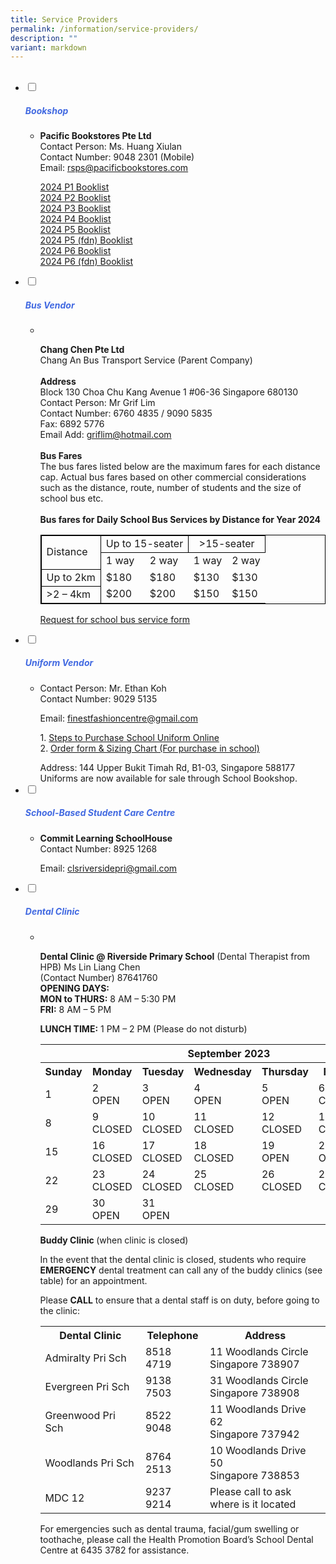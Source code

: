 ```yaml
---
title: Service Providers
permalink: /information/service-providers/
description: ""
variant: markdown
---
```

<ul class="jekyllcodex_accordion">
&nbsp;&nbsp;<li>
<input type="checkbox" id="accordion1">
		<label for="accordion1"><h5 style="color:RoyalBlue">Bookshop</h5></label>
<div>
<ul>
	<li><b>Pacific Bookstores Pte Ltd</b><br>
Contact Person: Ms. Huang Xiulan<br>  
Contact Number: 9048 2301 (Mobile)<br>  
		Email: <a href="mailto:rsps@pacificbookstores.com">rsps@pacificbookstores.com</a><br>
<p>
<a href="/files/2024-p1-booklist.pdf" target="blank">2024 P1 Booklist</a><br>
<a href="/files/2024_booklist/2024_p2_booklist.pdf" target="blank">2024 P2 Booklist</a><br>
<a href="/files/2024_booklist/2024_p3_booklist.pdf" target="blank">2024 P3 Booklist</a><br>
<a href="/files/2024_booklist/2024_p4_booklist.pdf" target="blank">2024 P4 Booklist</a><br>
<a href="/files/2024_booklist/2024_p5_booklist.pdf" target="blank">2024 P5 Booklist</a><br>
<a href="/files/2024_booklist/2024_p5fdn_booklist.pdf" target="blank">2024 P5 (fdn) Booklist</a><br>
<a href="/files/2024_booklist/2024_p6_booklist.pdf" target="blank">2024 P6 Booklist</a><br>
<a href="/files/2024_booklist/2024_p6fdn_booklist.pdf" target="blank">2024 P6 (fdn) Booklist</a><br>
</p></li></ul>
</div>
</li>
<li>
				<input type="checkbox" id="accordion2">
				<label for="accordion2"><h5 style="color:RoyalBlue">Bus Vendor</h5></label>
	<div>
		<ul>
			<li>&nbsp;
<p><strong>Chang Chen Pte Ltd</strong>
<br>Chang An Bus Transport Service (Parent Company)
<br><br><strong>Address</strong>
<br>Block 130 Choa Chu Kang Avenue 1 #06-36 Singapore 680130
<br>Contact Person: Mr Grif Lim
<br>Contact Number: 6760 4835 / 9090 5835
<br>Fax: 6892 5776
<br>Email Add: <a href="mailto:griflim@hotmail.com">griflim@hotmail.com</a>
<br><br><strong>Bus Fares</strong>
<br>The bus fares listed below are the maximum fares for each distance cap. Actual bus fares based on other commercial considerations such as the distance, route, number of students and the size of school bus etc.
	<br><br><strong>Bus fares for Daily School Bus Services by Distance for Year 2024</strong>
<table style="border:1px solid black">
  <tbody><tr>
    <td style="border:1px solid black" rowspan="2">Distance</td>
    <td style="border:1px solid black;text-align:center" colspan="2">Up to 15-seater</td>
    <td style="border:1px solid black;text-align:center" colspan="2">&gt;15-seater</td>
  </tr>		
	<tr>
		<td>1 way</td>
		<td>2 way</td>
		<td>1 way</td>
		<td>2 way</td>
	</tr>
	<tr>
		<td style="border:1px solid black">Up to 2km</td>
		<td>$180</td>
		<td>$180</td>
		<td>$130</td>
		<td>$130</td>
	</tr>
	<tr>
		<td style="border:1px solid black">&gt;2 – 4km</td>
		<td>$200</td>
		<td>$200</td>
		<td>$150</td>
		<td>$150</td>
	</tr>		
</tbody></table>		
</p>
<p><a href="/files/request-for-school-bus-services-for-2024-cohort.pdf" target="blank">Request for school bus service form</a></p></li>
			</ul>
		</div>
	</li>
		
<li>
				<input type="checkbox" id="accordion3">
				<label for="accordion3"><h5 style="color:RoyalBlue">Uniform Vendor</h5></label>
	<div>
		<ul>
			<li>Contact Person: Mr. Ethan Koh<br>  
Contact Number: 9029 5135<br>  
<p>Email: <a href="mailto:finestfashioncentre@gmail.com">finestfashioncentre@gmail.com</a></p>
<p>1. <a href="/files/steps on ordering uniform online.pdf" target="blank">Steps to Purchase School Uniform Online</a>
	<br>2. <a href="/files/finest_uniform_order_form_and_sizing_chart.pdf" target="blank">Order form &amp; Sizing Chart (For purchase in school)</a></p>
Address: 144 Upper Bukit Timah Rd, B1-03, Singapore 588177<br>
Uniforms are now available for sale through School Bookshop.&nbsp;</li>
			</ul>
		</div>
	</li>
	
<li>
			<input type="checkbox" id="accordion4">
				<label for="accordion4"><h5 style="color:RoyalBlue">School-Based Student Care Centre</h5></label>
	<div>
		<ul>
			<li>
<b>Commit Learning SchoolHouse</b>  
<br>  Contact Number: 8925 1268<br> 

<p>Email:&nbsp;<a href="mailto:clsriversidepri@gmail.com">clsriversidepri@gmail.com</a></p>
<p></p>
</li>
			</ul>
		</div>
	</li>
	
<li>
				<input type="checkbox" id="accordion5">
				<label for="accordion5"><h5 style="color:RoyalBlue">Dental Clinic</h5></label>
	<div>
		<ul>
			<li>&nbsp;
				<p><b>Dental Clinic @ Riverside Primary School</b>  
(Dental Therapist from HPB)&nbsp;Ms Lin Liang Chen<br>
(Contact Number) 87641760<br>
<b>OPENING DAYS:</b><br>	
<b>MON to THURS:</b>&nbsp;8 AM – 5:30 PM<br>
<b>FRI:</b>&nbsp;8 AM – 5 PM <br>
					
<b>LUNCH TIME:</b>&nbsp;1 PM – 2 PM (Please do not disturb)<br>
<table>
  <tbody><tr>
			<th style="text-align:center" colspan="7">September 2023</th></tr>
		<tr border="1'">
    <th border="1'">Sunday</th>
    <th>Monday</th>
    <th>Tuesday</th>
    <th>Wednesday</th>
    <th>Thursday</th>
    <th>Friday</th>
    <th>Saturday</th>
  </tr>
  <tr>
    <td>1<br></td>
    <td>2<br>OPEN</td>
    <td>3<br>OPEN</td>
    <td>4<br>OPEN</td>
    <td>5<br>OPEN</td>
    <td>6<br>CLOSED</td>
    <td>7</td>
  </tr>

  <tr>
    <td>8</td>
    <td>9<br>CLOSED</td>
    <td>10<br>CLOSED</td>
    <td>11<br>CLOSED</td>
    <td>12<br>CLOSED</td>
    <td>13<br>CLOSED</td>
    <td>14</td>
  </tr>
  <tr>
    <td>15</td>    
		<td>16<br>CLOSED</td>
    <td>17<br>CLOSED</td>
    <td>18<br>CLOSED</td>
    <td>19<br>OPEN</td>
    <td>20<br>OPEN</td>
    <td>21</td>		
  </tr>
  <tr>
    <td>22</td>
    <td>23<br>CLOSED</td>
    <td>24<br>CLOSED</td>
    <td>25<br>CLOSED</td>
    <td>26<br>CLOSED</td>
    <td>27<br>CLOSED</td>
    <td>28</td>
  </tr>
  <tr>
    <td>29</td>
    <td>30<br>OPEN</td>
		<td>31<br>OPEN</td>
		<td><br></td>
		<td><br></td>
		<td><br></td>
		<td><br></td>
  </tr>		
</tbody></table>
<b>Buddy Clinic </b>(when clinic is closed)<br>

In the event that the dental clinic is closed, students who require <b>EMERGENCY</b> dental treatment can call any of the buddy clinics (see table) for an appointment.

Please <b>CALL</b> to ensure that a dental staff is on duty, before going to the clinic:</p>
				  

<table>
  <tbody><tr>
    <th>Dental Clinic</th>
    <th>Telephone</th>
    <th>Address</th>
  </tr>
  <tr>
    <td>Admiralty Pri Sch</td>
    <td>8518 4719</td>
    <td>11 Woodlands Circle <br>Singapore 738907</td>
  </tr>
  <tr>
    <td>Evergreen Pri Sch</td>	
   <td>9138 7503</td>	
   <td>31 Woodlands Circle <br>Singapore 738908</td>
  </tr>
  
  <tr>
    <td>Greenwood Pri Sch</td>	
   <td>8522 9048</td>	
   <td>11 Woodlands Drive 62<br> Singapore 737942</td>
  </tr>
  <tr>
    <td>Woodlands Pri Sch</td>
    <td>8764 2513</td>
   <td>10 Woodlands Drive 50<br> Singapore 738853</td>
  </tr>
  <tr>
    <td>MDC 12</td>
    <td>9237 9214</td>
    <td>Please call to ask <br>where is it located</td>
  </tr>
</tbody></table>

<p>For emergencies such as dental trauma, facial/gum swelling or toothache, please call the Health Promotion Board’s School Dental Centre at 6435 3782 for assistance.</p>
			</li>
			</ul>
		</div></li></ul>